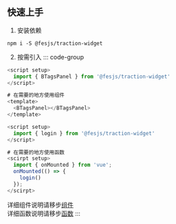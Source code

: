 ## 快速上手

1. 安装依赖
```
npm i -S @fesjs/traction-widget

```
2. 按需引入
::: code-group

```js [引入组件]
<script setup>
  import { BTagsPanel } from '@fesjs/traction-widget'
</script>

# 在需要的地方使用组件
<template>
  <BTagsPanel></BTagsPanel>
</template>

```

```js [引入函数]
<script setup>
  import { login } from '@fesjs/traction-widget'
</script>

# 在需要的地方使用函数
<scirpt setup>
  import { onMounted } from 'vue';
  onMounted(() => {
    login()
  });
</scirpt>
```
详细组件说明请移步<a href="components/BTagsPanel" rel="noreferrer">组件</a> <br />
详细函数说明请移步<a href="utils/isIE" rel="noreferrer">函数</a>
:::
